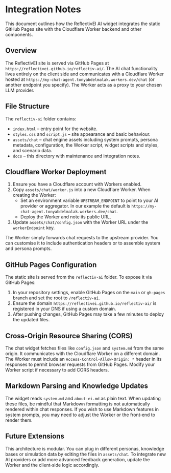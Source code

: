 # Integration Notes

This document outlines how the ReflectivEI AI widget integrates the static GitHub Pages site with the Cloudflare Worker backend and other components.

## Overview

The ReflectivEI site is served via GitHub Pages at `https://reflectivei.github.io/reflectiv-ai/`. The AI chat functionality lives entirely on the client side and communicates with a Cloudflare Worker hosted at `https://my-chat-agent.tonyabdelmalak.workers.dev/chat` (or another endpoint you specify). The Worker acts as a proxy to your chosen LLM provider.

## File Structure

The `reflectiv-ai` folder contains:

- `index.html` – entry point for the website.
- `styles.css` and `script.js` – site appearance and basic behaviour.
- `assets/chat` – chat engine assets including system prompts, persona metadata, configuration, the Worker script, widget scripts and styles, and scenario data.
- `docs` – this directory with maintenance and integration notes.

## Cloudflare Worker Deployment

1. Ensure you have a Cloudflare account with Workers enabled.
2. Copy `assets/chat/worker.js` into a new Cloudflare Worker. When creating the Worker:
   - Set an environment variable `UPSTREAM_ENDPOINT` to point to your AI provider or aggregator. In our example the default is `https://my-chat-agent.tonyabdelmalak.workers.dev/chat`.
   - Deploy the Worker and note its public URL.
3. Update `assets/chat/config.json` with the Worker URL under the `workerEndpoint` key.

The Worker simply forwards chat requests to the upstream provider. You can customise it to include authentication headers or to assemble system and persona prompts.

## GitHub Pages Configuration

The static site is served from the `reflectiv-ai` folder. To expose it via GitHub Pages:

1. In your repository settings, enable GitHub Pages on the `main` or `gh-pages` branch and set the root to `/reflectiv-ai`.
2. Ensure the domain `https://reflectivei.github.io/reflectiv-ai/` is registered in your DNS if using a custom domain.
3. After pushing changes, GitHub Pages may take a few minutes to deploy the updated files.

## Cross-Origin Resource Sharing (CORS)

The chat widget fetches files like `config.json` and `system.md` from the same origin. It communicates with the Cloudflare Worker on a different domain. The Worker must include an `Access-Control-Allow-Origin: *` header in its responses to permit browser requests from GitHub Pages. Modify your Worker script if necessary to add CORS headers.

## Markdown Parsing and Knowledge Updates

The widget reads `system.md` and `about-ei.md` as plain text. When updating these files, be mindful that Markdown formatting is not automatically rendered within chat responses. If you wish to use Markdown features in system prompts, you may need to adjust the Worker or the front‑end to render them.

## Future Extensions

This architecture is modular. You can plug in different personas, knowledge bases or simulation data by editing the files in `assets/chat`. To integrate new AI providers or add more advanced feedback generation, update the Worker and the client‑side logic accordingly.